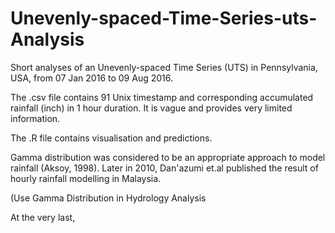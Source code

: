 # Unevenly-spaced-Time-Series-uts-Analysis
Short analyses of an Unevenly-spaced Time Series (UTS) in Pennsylvania, USA, from 07 Jan 2016 to 09 Aug 2016.

The .csv file contains 91 Unix timestamp and corresponding accumulated rainfall (inch) in 1 hour duration. 
It is vague and provides very limited information.

The .R file contains visualisation and predictions.

Gamma distribution was considered to be an appropriate approach to model rainfall (Aksoy, 1998).
Later in 2010, Dan'azumi et.al published the result of hourly rainfall modelling in Malaysia.




(Use Gamma Distribution in Hydrology Analysis


At the very last, 
